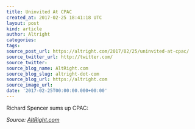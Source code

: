 ```yaml
---
title: Uninvited At CPAC
created_at: 2017-02-25 18:41:18 UTC
layout: post
kind: article
author: Altright
categories: 
tags: 
source_post_url: https://altright.com/2017/02/25/uninvited-at-cpac/
source_twitter_url: http://twitter.com/
source_twitter: 
source_blog_name: AltRight.com
source_blog_slug: altright-dot-com
source_blog_url: https://altright.com
source_image_url: 
date: '2017-02-25T00:00:00.000+00:00'
---
```

Richard Spencer sums up CPAC:<div class="">
    <i>Source: <a href="https://altright.com">AltRight.com</a></i>
</div>
